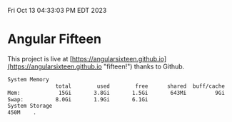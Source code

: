 Fri Oct 13 04:33:03 PM EDT 2023

# Angular Fifteen


This project is live at [https://angularsixteen.github.io](https://angularsixteen.github.io "fifteen!") thanks to Github.

```bash
System Memory
               total        used        free      shared  buff/cache   available
Mem:            15Gi       3.8Gi       1.5Gi       643Mi         9Gi        10Gi
Swap:          8.0Gi       1.9Gi       6.1Gi
System Storage
450M	.
